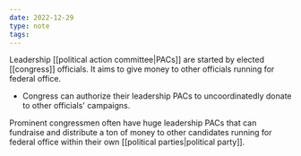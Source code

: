 ```yaml
---
date: 2022-12-29
type: note
tags:
---
```


Leadership [[political action committee|PACs]] are started by elected [[congress]] officials. It aims to give money to other officials running for federal office.
- Congress can authorize their leadership PACs to uncoordinatedly donate to other officials' campaigns.

Prominent congressmen often have huge leadership PACs that can fundraise and distribute a ton of money to other candidates running for federal office within their own [[political parties|political party]].
